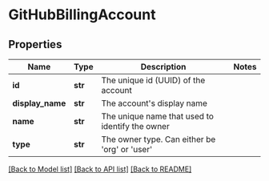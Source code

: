 # GitHubBillingAccount

## Properties
Name | Type | Description | Notes
------------ | ------------- | ------------- | -------------
**id** | **str** | The unique id (UUID) of the account | 
**display_name** | **str** | The account&#x27;s display name | 
**name** | **str** | The unique name that used to identify the owner | 
**type** | **str** | The owner type. Can either be &#x27;org&#x27; or &#x27;user&#x27; | 

[[Back to Model list]](../README.md#documentation-for-models) [[Back to API list]](../README.md#documentation-for-api-endpoints) [[Back to README]](../README.md)

